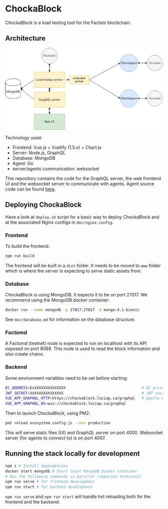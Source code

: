 # ChockaBlock

ChockaBlock is a load testing tool for the Factom blockchain.

## Architecture

![](doc/chockablock_architecture.png)

Technology used:
- Frontend: Vue.js + Vuetify (1.5.x) + Chart.js
- Server: Node.js, GraphQL
- Database: MongoDB
- Agent: Go
- server/agents communication: websocket

This repository contains the code for the GraphQL server, the web frontend UI and the websocket server to communicate with agents. Agent source code can be found [here](https://github.com/PaulBernier/chockagent).

## Deploying ChockaBlock

Have a look at `deploy.sh` script for a basic way to deploy ChockaBlock and at the associated Nginx configs in `doc/nginx-config`.

### Frontend

To build the frontend:
```bash
npm run build
```
The frontend will be built in a `dist` folder. It needs to be moved to `www` folder which is where the server is expecting to serve static assets from.

### Database

ChockaBlock is using MongoDB. It expects it to be on port 27017. We recommend using the MongoDB docker container:

```bash
docker run --name mongodb -p 27017:27017 -d mongo:4.1-bionic
```

See `doc/database.md` for information on the database structure.

### Factomd

A Factomd (testnet) node is expected to run on localhost with its API exposed on port 8088. This node is used to read the block information and also create chains.

### Backend

Some environment variables need to be set before starting:
```bash
EC_ADDRESS=EsXXXXXXXXXXXXXX                                  # EC private address used to create chains
JWT_SECRET=XXXXXXXXXXXXXXX                                   # JWT secret for JWT based authentication (random string)
VUE_APP_GRAPHQL_HTTP=https://chockablock.luciap.ca/graphql   # Apollo GraphQL configs
VUE_APP_GRAPHQL_WS=wss://chockablock.luciap.ca/graphql
```

Then to launch ChockaBlock, using PM2:
```bash
pm2 reload ecosystem.config.js --env production
```

This will serve static files (UI) and GraphQL server on port 4000. Websocket server (for agents to connect to) is on port 4007.

## Running the stack locally for development


```bash
npm i # Install dependencies
docker start mongodb # Start local MongoDB Docker container
# Run the following commands in parallel (separate terminals)
npm run serve # for frontend development
npm run start # for backend development
```

`npm run serve` and `npm run start` will handle hot reloading both for the frontend and the backend.